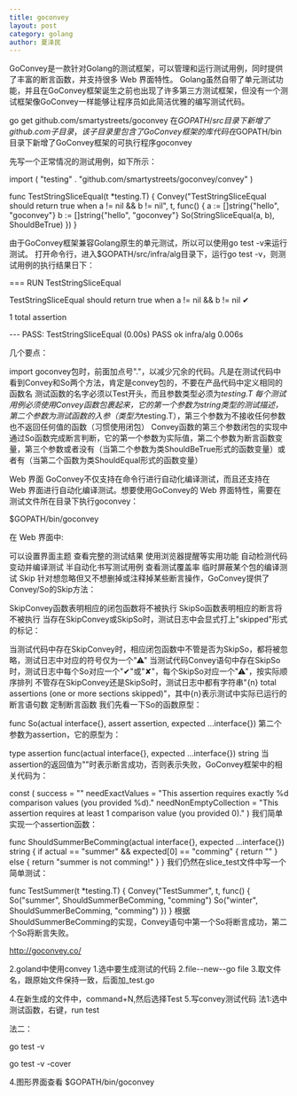 ```yaml
---
title: goconvey
layout: post
category: golang
author: 夏泽民
---
```

GoConvey是一款针对Golang的测试框架，可以管理和运行测试用例，同时提供了丰富的断言函数，并支持很多 Web 界面特性。
Golang虽然自带了单元测试功能，并且在GoConvey框架诞生之前也出现了许多第三方测试框架，但没有一个测试框架像GoConvey一样能够让程序员如此简洁优雅的编写测试代码。
<!-- more -->
go get github.com/smartystreets/goconvey
在$GOPATH/src目录下新增了github.com子目录，该子目录里包含了GoConvey框架的库代码
在$GOPATH/bin目录下新增了GoConvey框架的可执行程序goconvey

先写一个正常情况的测试用例，如下所示：

import (
    "testing"
    . "github.com/smartystreets/goconvey/convey"
)

func TestStringSliceEqual(t *testing.T) {
    Convey("TestStringSliceEqual should return true when a != nil  && b != nil", t, func() {
        a := []string{"hello", "goconvey"}
        b := []string{"hello", "goconvey"}
        So(StringSliceEqual(a, b), ShouldBeTrue)
    })
}

由于GoConvey框架兼容Golang原生的单元测试，所以可以使用go test -v来运行测试。
打开命令行，进入$GOPATH/src/infra/alg目录下，运行go test -v，则测试用例的执行结果日下：

=== RUN   TestStringSliceEqual

  TestStringSliceEqual should return true when a != nil  && b != nil ✔


1 total assertion

--- PASS: TestStringSliceEqual (0.00s)
PASS
ok      infra/alg       0.006s

几个要点：

import goconvey包时，前面加点号"."，以减少冗余的代码。凡是在测试代码中看到Convey和So两个方法，肯定是convey包的，不要在产品代码中定义相同的函数名
测试函数的名字必须以Test开头，而且参数类型必须为*testing.T
每个测试用例必须使用Convey函数包裹起来，它的第一个参数为string类型的测试描述，第二个参数为测试函数的入参（类型为*testing.T），第三个参数为不接收任何参数也不返回任何值的函数（习惯使用闭包）
Convey函数的第三个参数闭包的实现中通过So函数完成断言判断，它的第一个参数为实际值，第二个参数为断言函数变量，第三个参数或者没有（当第二个参数为类ShouldBeTrue形式的函数变量）或者有（当第二个函数为类ShouldEqual形式的函数变量）

Web 界面
GoConvey不仅支持在命令行进行自动化编译测试，而且还支持在 Web 界面进行自动化编译测试。想要使用GoConvey的 Web 界面特性，需要在测试文件所在目录下执行goconvey：

$GOPATH/bin/goconvey

在 Web 界面中:

可以设置界面主题
查看完整的测试结果
使用浏览器提醒等实用功能
自动检测代码变动并编译测试
半自动化书写测试用例
查看测试覆盖率
临时屏蔽某个包的编译测试
Skip
针对想忽略但又不想删掉或注释掉某些断言操作，GoConvey提供了Convey/So的Skip方法：

SkipConvey函数表明相应的闭包函数将不被执行
SkipSo函数表明相应的断言将不被执行
当存在SkipConvey或SkipSo时，测试日志中会显式打上"skipped"形式的标记：

当测试代码中存在SkipConvey时，相应闭包函数中不管是否为SkipSo，都将被忽略，测试日志中对应的符号仅为一个"⚠"
当测试代码Convey语句中存在SkipSo时，测试日志中每个So对应一个"✔"或"✘"，每个SkipSo对应一个"⚠"，按实际顺序排列
不管存在SkipConvey还是SkipSo时，测试日志中都有字符串"{n} total assertions (one or more sections skipped)"，其中{n}表示测试中实际已运行的断言语句数
定制断言函数
我们先看一下So的函数原型：

func So(actual interface{}, assert assertion, expected ...interface{})
第二个参数为assertion，它的原型为：

type assertion func(actual interface{}, expected ...interface{}) string
当assertion的返回值为""时表示断言成功，否则表示失败，GoConvey框架中的相关代码为：

const (
    success                = ""
    needExactValues        = "This assertion requires exactly %d comparison values (you provided %d)."
    needNonEmptyCollection = "This assertion requires at least 1 comparison value (you provided 0)."
)
我们简单实现一个assertion函数：

func ShouldSummerBeComming(actual interface{}, expected ...interface{}) string {
    if actual == "summer" && expected[0] == "comming" {
        return ""
    } else {
        return "summer is not comming!"
    }
}
我们仍然在slice_test文件中写一个简单测试：

func TestSummer(t *testing.T) {
    Convey("TestSummer", t, func() {
        So("summer", ShouldSummerBeComming, "comming")
        So("winter", ShouldSummerBeComming, "comming")
    })
}
根据ShouldSummerBeComming的实现，Convey语句中第一个So将断言成功，第二个So将断言失败。

http://goconvey.co/

2.goland中使用convey
1.选中要生成测试的代码
2.file--new--go file
3.取文件名，跟原始文件保持一致，后面加_test.go

4.在新生成的文件中，command+N,然后选择Test
5.写convey测试代码
法1:选中测试函数，右键，run test

法二：

go test -v

go test -v -cover

4.图形界面查看
$GOPATH/bin/goconvey
